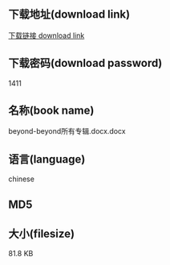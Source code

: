 ## 下载地址(download link)
[下载链接 download link](https://tutu365.netlify.app/?s=beyond-beyond%E6%89%80%E6%9C%89%E4%B8%93%E8%BE%91.docx)

## 下载密码(download password)
1411

## 名称(book name)
beyond-beyond所有专辑.docx.docx

## 语言(language)
chinese

## MD5


## 大小(filesize)
81.8 KB
